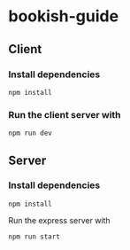 # bookish-guide

## Client

### Install dependencies

```
npm install
```

### Run the client server with

```
npm run dev
```

## Server

### Install dependencies

```
npm install
```

Run the express server with

```
npm run start
```
